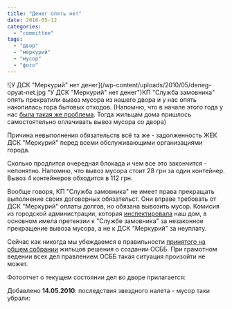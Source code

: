 ```yaml
---
title: "Денег опять нет"
date: 2010-05-12
categories: 
  - "committee"
tags: 
  - "двор"
  - "меркурий"
  - "мусор"
  - "фото"
---
```


![У ДСК "Меркурий" нет денег](/wp-content/uploads/2010/05/deneg-opyat-net.jpg "У ДСК "Меркурий" нет денег")КП "Служба замовника" опять прекратили вывоз мусора из нашего двора и у нас опять накопилась гора бытовых отходов. (Напомню, что в начале этого года у нас [была такая же проблема](http://shevchenko4a.brovary.org/deneg-net/). Тогда жильцам дома пришлось самостоятельно оплачивать вывоз мусора со двора)

Причина невыполнения обязательств всё та же - задолженность ЖЕК ДСК "Меркурий" перед всеми обслуживающими организациями города.

Сколько продлится очередная блокада и чем все это закончится - непонятно. Напомню, что вывоз мусора стоит 28 грн за один контейнер. Вывоз 4 контейнеров обходится в 112 грн.

Вообще говоря, <!--more-->КП "Служба замовника" не имеет права прекращать выполнение своих договорных обязательст. Они вправе требовать от ДСК "Меркурий" оплаты долгов, но обязана вывозить мусор. Комисия из городской администрации, которая [инспектировала](http://shevchenko4a.brovary.org/sledstvie-vedet-gorsovet/) наш дом, в основном имела претензии к "Службе замовника" за незаконное прекращение вывоза мусора, а не к ДСК "Меркурий" за неуплату.

Сейчас как никогда мы убеждаемся в правильности [принятого на общем собрании](http://shevchenko4a.brovary.org/osbb-shevchenko-4-a-byt/) жильцов решения о создании ОСББ. При грамотном ведении всех дел правлением ОСББ такая ситуация произойти не может.

Фотоотчет о текущем состоянии дел во дворе прилагается:

Добавлено **14.05.2010**: последствия звездного налета - мусор таки убрали:

<script type="text/javascript">$(document).ready(function() { $("#container2").pwi({ username: 'shevchenko4a.brovary.org', mode: 'album', album: 'DenegNet2', thumbSize: 144, showAlbumDescription: false }); $("#container3").pwi({ username: 'shevchenko4a.brovary.org', mode: 'album', album: 'DenegNet2upd', thumbSize: 144, showAlbumDescription: false }); });</script>
